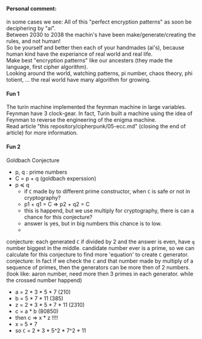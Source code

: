 #### Personal comment:
in some cases we see: All of this "perfect encryption patterns" as soon be deciphering by "ai".\
Between 2030 to 2038 the machin's have been make/generate/creating the rules, and not human!\
So be yourself and better then each of your handmades (ai's), because human kind have the experiance of real world and real life.\
Make best "encryption patterns" like our ancesters (they made the language, first cipher algorithm).\
Looking around the world, watching patterns, pi number, chaos theory, phi totient, ... the real world have many algorithm for growing.

#### Fun 1
The turin machine implemented the feynman machine in large variables. Feynman have 3 clock-gear. In fact, Turin built a machine using the idea of Feynman to reverse the engineering of the enigma machine.\
Read article "this repository/cipherpunk/05-ecc.md" (closing the end of article) for more information.

#### Fun 2
Goldbach Conjecture
- p, q : prime numbers
- C = p + q (goldbach experssion)
- p ≼ q
  - if `C` made by to different prime constructor, when `C` is safe or not in cryptography?
  - p1 + q1 = C => p2 + q2 = C
  - this is happend, but we use multiply for cryptography, there is can a chance for this conjecture?
  - answer is yes, but in big numbers this chance is to low.
  - 
conjecture: each generated `C` if divided by 2 and the answer is even, have `q` number biggest in the middle. candidate number ever is a prime, so we can calculate for this conjecture to find more 'equation' to create `C` generator.\
conjecture: In fact if we check the `C` and that number made by multiply of a sequence of primes, then the generators can be more then of 2 numbers. (look like: aaron number, need more then 3 primes in each generator. while the crossed number happend)
- a = 2 * 3 * 5 * 7 (210)
- b = 5 * 7 * 11 (385)
- z = 2 * 3 * 5 * 7 * 11 (2310)
- c = a * b (80850)
- then c => x * z !!!!
- x = 5 * 7
- so `C` = 2 * 3 * 5^2 * 7^2 * 11
